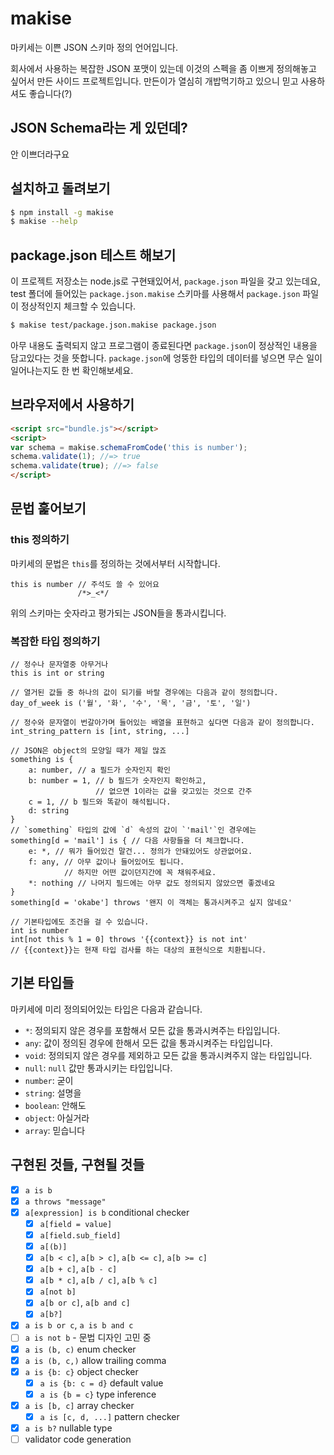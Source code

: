 # makise
마키세는 이쁜 JSON 스키마 정의 언어입니다.

회사에서 사용하는 복잡한 JSON 포맷이 있는데 이것의 스펙을 좀 이쁘게 정의해놓고 싶어서 만든 사이드 프로젝트입니다.
만든이가 열심히 개밥먹기하고 있으니 믿고 사용하셔도 좋습니다(?)


## JSON Schema라는 게 있던데?
안 이쁘더라구요


## 설치하고 돌려보기

```sh
$ npm install -g makise
$ makise --help
```


## package.json 테스트 해보기

이 프로젝트 저장소는 node.js로 구현돼있어서, `package.json` 파일을 갖고 있는데요,
test 폴더에 들어있는 `package.json.makise` 스키마를 사용해서 `package.json` 파일이 정상적인지 체크할 수 있습니다.

```sh
$ makise test/package.json.makise package.json
```

아무 내용도 출력되지 않고 프로그램이 종료된다면 `package.json`이 정상적인 내용을 담고있다는 것을 뜻합니다.
`package.json`에 엉뚱한 타입의 데이터를 넣으면 무슨 일이 일어나는지도 한 번 확인해보세요.


## 브라우저에서 사용하기

```html
<script src="bundle.js"></script>
<script>
var schema = makise.schemaFromCode('this is number');
schema.validate(1); //=> true
schema.validate(true); //=> false
</script>
```


## 문법 훑어보기

### this 정의하기
마키세의 문법은 `this`를 정의하는 것에서부터 시작합니다.
```makise
this is number // 주석도 쓸 수 있어요
               /*>_<*/
```
위의 스키마는 숫자라고 평가되는 JSON들을 통과시킵니다.

### 복잡한 타입 정의하기
```makise
// 정수나 문자열중 아무거나
this is int or string

// 열거된 값들 중 하나의 값이 되기를 바랄 경우에는 다음과 같이 정의합니다.
day_of_week is ('월', '화', '수', '목', '금', '토', '일')

// 정수와 문자열이 번갈아가며 들어있는 배열을 표현하고 싶다면 다음과 같이 정의합니다.
int_string_pattern is [int, string, ...]

// JSON은 object의 모양일 때가 제일 많죠
something is {
    a: number, // a 필드가 숫자인지 확인
    b: number = 1, // b 필드가 숫자인지 확인하고,
                   // 없으면 1이라는 값을 갖고있는 것으로 간주
    c = 1, // b 필드와 똑같이 해석됩니다.
    d: string
}
// `something` 타입의 값에 `d` 속성의 값이 `'mail'`인 경우에는
something[d = 'mail'] is { // 다음 사항들을 더 체크합니다.
    e: *, // 뭐가 들어있건 말건... 정의가 안돼있어도 상관없어요.
    f: any, // 아무 값이나 들어있어도 됩니다.
            // 하지만 어떤 값이던지간에 꼭 채워주세요.
    *: nothing // 나머지 필드에는 아무 값도 정의되지 않았으면 좋겠네요
}
something[d = 'okabe'] throws '왠지 이 객체는 통과시켜주고 싶지 않네요'

// 기본타입에도 조건을 걸 수 있습니다.
int is number
int[not this % 1 = 0] throws '{{context}} is not int'
// {{context}}는 현재 타입 검사를 하는 대상의 표현식으로 치환됩니다.
```


## 기본 타입들
마키세에 미리 정의되어있는 타입은 다음과 같습니다.

* `*`: 정의되지 않은 경우를 포함해서 모든 값을 통과시켜주는 타입입니다.
* `any`: 값이 정의된 경우에 한해서 모든 값을 통과시켜주는 타입입니다.
* `void`: 정의되지 않은 경우를 제외하고 모든 값을 통과시켜주지 않는 타입입니다.
* `null`: `null` 값만 통과시키는 타입입니다.
* `number`: 굳이
* `string`: 설명을
* `boolean`: 안해도
* `object`: 아실거라
* `array`: 믿습니다


## 구현된 것들, 구현될 것들

* [x] `a is b`
* [x] `a throws "message"`
* [x] `a[expression] is b` conditional checker
    - [x] `a[field = value]`
    - [x] `a[field.sub_field]`
    - [x] `a[(b)]`
    - [x] `a[b < c]`, `a[b > c]`, `a[b <= c]`, `a[b >= c]`
    - [x] `a[b + c]`, `a[b - c]`
    - [x] `a[b * c]`, `a[b / c]`, `a[b % c]`
    - [x] `a[not b]`
    - [x] `a[b or c]`, `a[b and c]`
    - [x] `a[b?]`
* [x] `a is b or c`, `a is b and c`
* [ ] `a is not b` - 문법 디자인 고민 중
* [x] `a is (b, c)` enum checker
* [x] `a is (b, c,)` allow trailing comma
* [x] `a is {b: c}` object checker
    - [x] `a is {b: c = d}` default value
    - [x] `a is {b = c}` type inference
* [x] `a is [b, c]` array checker
    - [x] `a is [c, d, ...]` pattern checker
* [x] `a is b?` nullable type
* [ ] validator code generation

